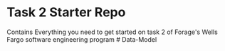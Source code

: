 # Task 2 Starter Repo
Contains Everything you need to get started on task 2 of Forage's Wells Fargo software engineering program
#   D a t a - M o d e l  
 